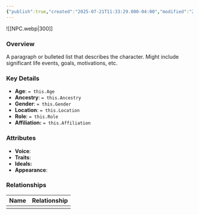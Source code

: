```yaml
---
{"publish":true,"created":"2025-07-21T11:33:29.000-04:00","modified":"2025-07-25T09:07:07.000-04:00","published":"2025-07-25T09:07:07.000-04:00","cssclasses":"","Age":null,"Ancestry":null,"Gender":null,"Location":null,"Role":null,"Affiliation":null,"Appearances":null}
---
```



![[NPC.webp\|300]]

### Overview
A paragraph or bulleted list that describes the character. Might include significant life events, goals, motivations, etc.

### Key Details
- **Age**: `= this.Age`
- **Ancestry**: `= this.Ancestry`
- **Gender**: `= this.Gender`
- **Location**: `= this.Location`
- **Role**: `= this.Role`
- **Affiliation:** `= this.Affiliation`

### Attributes
- **Voice**: 
- **Traits**: 
- **Ideals:** 
- **Appearance**: 

### Relationships

| Name | Relationship |
| ---- | ------------ |
|      |              |

